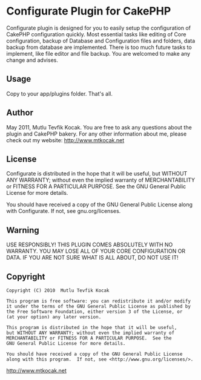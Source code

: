 # Configurate Plugin for CakePHP #

Configurate plugin is designed for you to easily setup the configuration of CakePHP configuration quickly. Most essential tasks like editing of Core configuration, backup of Database and Configuration files and folders, data backup from database are implemented. There is too much future tasks to implement, like file editor and file backup. You are welcomed to make any change and advises.

## Usage ##

Copy to your app/plugins folder. That's all.

## Author ##

May 2011, Mutlu Tevfik Kocak. You are free to ask any questions about the plugin and CakePHP bakery. For any other information about me, please check out my website: http://www.mtkocak.net

## License ##

Configurate is distributed in the hope that it will be useful,
but WITHOUT ANY WARRANTY; without even the implied warranty of
MERCHANTABILITY or FITNESS FOR A PARTICULAR PURPOSE. See the
GNU General Public License for more details.

You should have received a copy of the GNU General Public License
along with Configurate. If not, see gnu.org/licenses.

## Warning ##

USE RESPONSIBLY! THIS PLUGIN COMES ABSOLUTELY WITH NO WARRANTY. YOU MAY LOSE ALL OF YOUR CORE CONFIGURATION OR DATA. IF YOU ARE NOT SURE WHAT IS ALL ABOUT, DO NOT USE IT!

## Copyright ###

    Copyright (C) 2010  Mutlu Tevfik Kocak

    This program is free software: you can redistribute it and/or modify
    it under the terms of the GNU General Public License as published by
    the Free Software Foundation, either version 3 of the License, or
    (at your option) any later version.

    This program is distributed in the hope that it will be useful,
    but WITHOUT ANY WARRANTY; without even the implied warranty of
    MERCHANTABILITY or FITNESS FOR A PARTICULAR PURPOSE.  See the
    GNU General Public License for more details.

    You should have received a copy of the GNU General Public License
    along with this program.  If not, see <http://www.gnu.org/licenses/>.
	
<a href="http://www.mtkocak.net">http://www.mtkocak.net</a>

